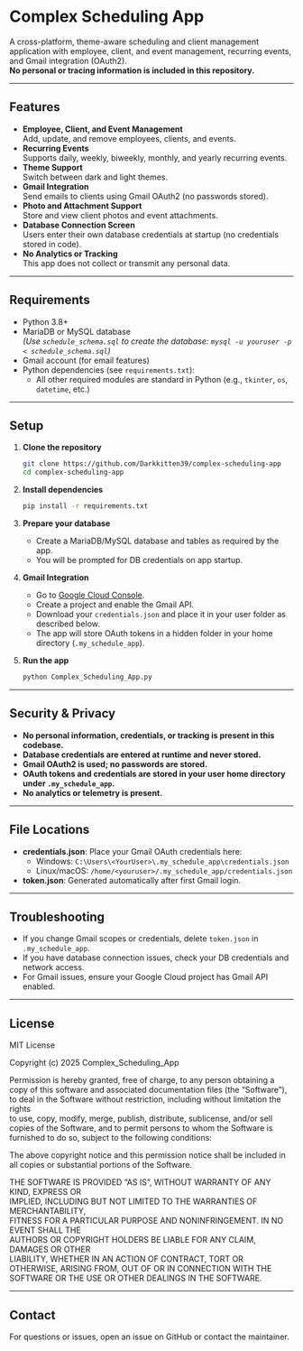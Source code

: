# Complex Scheduling App

A cross-platform, theme-aware scheduling and client management application with employee, client, and event management, recurring events, and Gmail integration (OAuth2).  
**No personal or tracing information is included in this repository.**

---

## Features

- **Employee, Client, and Event Management**  
  Add, update, and remove employees, clients, and events.
- **Recurring Events**  
  Supports daily, weekly, biweekly, monthly, and yearly recurring events.
- **Theme Support**  
  Switch between dark and light themes.
- **Gmail Integration**  
  Send emails to clients using Gmail OAuth2 (no passwords stored).
- **Photo and Attachment Support**  
  Store and view client photos and event attachments.
- **Database Connection Screen**  
  Users enter their own database credentials at startup (no credentials stored in code).
- **No Analytics or Tracking**  
  This app does not collect or transmit any personal data.

---

## Requirements

- Python 3.8+
- MariaDB or MySQL database  
  *(Use `schedule_schema.sql` to create the database: `mysql -u youruser -p < schedule_schema.sql`)*
- Gmail account (for email features)
- Python dependencies (see `requirements.txt`):
    - All other required modules are standard in Python (e.g., `tkinter`, `os`, `datetime`, etc.)

---

## Setup

1. **Clone the repository**
    ```sh
    git clone https://github.com/Darkkitten39/complex-scheduling-app
    cd complex-scheduling-app
    ```

2. **Install dependencies**
    ```sh
    pip install -r requirements.txt
    ```

3. **Prepare your database**
    - Create a MariaDB/MySQL database and tables as required by the app.
    - You will be prompted for DB credentials on app startup.

4. **Gmail Integration**
    - Go to [Google Cloud Console](https://console.cloud.google.com/).
    - Create a project and enable the Gmail API.
    - Download your `credentials.json` and place it in your user folder as described below.
    - The app will store OAuth tokens in a hidden folder in your home directory (`.my_schedule_app`).

5. **Run the app**
    ```sh
    python Complex_Scheduling_App.py
    ```

---

## Security & Privacy

- **No personal information, credentials, or tracking is present in this codebase.**
- **Database credentials are entered at runtime and never stored.**
- **Gmail OAuth2 is used; no passwords are stored.**
- **OAuth tokens and credentials are stored in your user home directory under `.my_schedule_app`.**
- **No analytics or telemetry is present.**

---

## File Locations

- **credentials.json**: Place your Gmail OAuth credentials here:
    - Windows: `C:\Users\<YourUser>\.my_schedule_app\credentials.json`
    - Linux/macOS: `/home/<youruser>/.my_schedule_app/credentials.json`
- **token.json**: Generated automatically after first Gmail login.

---

## Troubleshooting

- If you change Gmail scopes or credentials, delete `token.json` in `.my_schedule_app`.
- If you have database connection issues, check your DB credentials and network access.
- For Gmail issues, ensure your Google Cloud project has Gmail API enabled.

---

## License

MIT License

Copyright (c) 2025 Complex_Scheduling_App

Permission is hereby granted, free of charge, to any person obtaining a copy
of this software and associated documentation files (the “Software”), to deal
in the Software without restriction, including without limitation the rights  
to use, copy, modify, merge, publish, distribute, sublicense, and/or sell     
copies of the Software, and to permit persons to whom the Software is         
furnished to do so, subject to the following conditions:                      

The above copyright notice and this permission notice shall be included in all
copies or substantial portions of the Software.                               

THE SOFTWARE IS PROVIDED “AS IS”, WITHOUT WARRANTY OF ANY KIND, EXPRESS OR    
IMPLIED, INCLUDING BUT NOT LIMITED TO THE WARRANTIES OF MERCHANTABILITY,      
FITNESS FOR A PARTICULAR PURPOSE AND NONINFRINGEMENT. IN NO EVENT SHALL THE   
AUTHORS OR COPYRIGHT HOLDERS BE LIABLE FOR ANY CLAIM, DAMAGES OR OTHER       
LIABILITY, WHETHER IN AN ACTION OF CONTRACT, TORT OR OTHERWISE, ARISING FROM, 
OUT OF OR IN CONNECTION WITH THE SOFTWARE OR THE USE OR OTHER DEALINGS IN THE 
SOFTWARE.

---

## Contact

For questions or issues, open an issue on GitHub or contact the maintainer.
